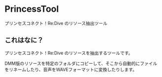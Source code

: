 # PrincessTool
プリンセスコネクト！Re:Dive のリソース抽出ツール

## これはなに？

プリンセスコネクト！Re:Dive のリソースを抽出するツールです。

DMM版のリソースを特定のフォルダにコピーして、そこから自動的にファイルをリネームしたり、音声をWAVEフォーマットに変換したりします。
